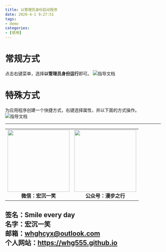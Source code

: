 ```yaml
---
title: 以管理员身份启动程序
date: 2020-4-1 9:27:51
tags: 
- demo
categories:
- [使用]
---
```

# 常规方式 #
点击右键菜单，选择**以管理员身份运行**即可。
![指导文档](https://i.loli.net/2020/04/01/4sA2tQPl6HTnhgf.png)

# 特殊方式 #
为应用程序创建一个快捷方式，右键选择属性，并以下面的方式操作。
![指导文档](https://i.loli.net/2020/04/01/bJBTUlhant5GS4W.png)


---
<center>
<table>
    <tr>
        <td >
            <center>
                <img src="https://i.loli.net/2020/01/08/CJz85Sbal6M7EOV.png" width="200"/>
            </center>
            <center style="font-weight:900">
                微信：宏沉一笑
            </center>
        </td>
        <td >
            <center>
                <img src="https://i.loli.net/2020/01/08/veq2DSphHME9KPV.jpg" width="200"/>
            </center>
            <center style="font-weight:900">
                公众号：漫步之行
            </center>
        </td>
    </tr>
</table>
</center>


**签名：Smile every day**    
**名字：宏沉一笑**   
**邮箱：whghcyx@outlook.com**  
**个人网站：https://whg555.github.io**  
---

